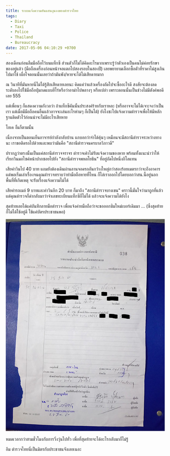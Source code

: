 ```yaml
---
title: ระบบแจ้งความอันแสนงุนงงของตำรวจไทย
tags:
  - Diary
  - Taxi
  - Police
  - Thailand
  - Bureaucracy
date: 2017-05-06 04:10:29 +0700
---
```


สองเดือนก่อนลืมมือถือไว้บนแท็กซี ส่วนตัวก็ไม่ได้คิดอะไรมากเพราะรู้ว่าตัวเองเป็นคนไม่ค่อยรักษาของอยู่แล้ว (มือถือเครื่องก่อนหน้าจอแตกไปสองรอบในสองปี) เลยพยายามเลือกซื้อตัวที่ราคาไม่สูงเกินไปมาใช้ เผื่อใจตอนนั้นเลยว่าถ้ามันพัง/หายจะได้ไม่เสียดายมาก

ณ วินาทีที่มันหายนี่ไม่ได้รู้สึกเสียดายเลยนะ คิดแค่ว่าแล้วเครื่องถัดไปจะซื้ออะไรดี สงสัยจะต้องลดระดับลงไปใช้มือถือปุ่มกดแบบฮีโร่หรือว่าอาม่าไปพลางๆ หรือเปล่า เพราะตอนนั้นเป็นช่วงไม่มีตังค์พอดีเลย 555

แต่เพื่อนๆ ก็แสดงความกังวลว่า ถ้าแท็กซีคันนั้นประสงค์ร้ายกับเราหละ (หรืออาจจะไม่ได้เจาะจงว่าเป็นเรา แต่เมื่อมีมือถือคนอื่นแล้วอาจจะเล่นอะไรห่ามๆ ก็เป็นได้) ยังไงซะไปแจ้งความตำรวจเพื่อให้มีหลักฐานติดตัวไว้ก่อนน่าจะไม่มีอะไรเสียหาย

โอเค งั้นก็ตามนั้น

เนื่องจากเป็นตอนเย็นอาจารย์กำลังกลับบ้าน แกบอกว่าจำได้คุ้นๆ เหมือนจะมีสถานีตำรวจระหว่างทางนะ เราขอติดรถไปด้วยและพบว่ามันคือ "สถานีตำรวจนครบาลวิภาวดี"

ปรากฏว่าตรงนั้นเป็นแค่สถานีตำรวจจราจร ตำรวจเค้าไม่รับแจ้งความของหาย พร้อมทั้งแนะนำว่าให้เรียกวินมอไซค์หน้าปากซอยไปยัง "สถานีตํารวจพหลโยธิน" ที่อยู่ถัดไปหนึ่งกิโลแทน

เสียค่าวินไป 40 บาท แถมยังต้องเดินผ่านลานจอดรถอันกว้างใหญ่กว่าสองร้อยเมตรกว่าจะถึงอาคาร แต่พอเริ่มเล่าเรื่องจนคุณตำรวจทราบว่าทำมือถือหายที่ไหน ก็ไล่เราออกไปโดยบอกว่าสน.นี้อยู่นอกพื้นที่ที่เกิดเหตุ จะรับเรื่องแจ้งความไม่ได้

เสียค่ารถเมล์ 9 บาทและค่าวินอีก 20 บาท ก็มาถึง "สถานีตํารวจบางเขน" คราวนี้มั่นใจว่ามาถูกที่แล้ว แต่คุณตำรวจก็ด่ากลับมาว่าจำเลขทะเบียนแท็กซีก็ไม่ได้ แล้วจะแจ้งความได้ยังไง

สุดท้ายเลยได้แค่บันทึกลายมือตำรวจ เพื่อแจ้งค่ายมือถือว่าจะขอออกซิมใหม่เบอร์เดิมมา ... (ซึ่งสุดท้ายก็ไม่ได้ใช้อยู่ดี ใช้แค่บัตรประชาชนพอ)

![](/images/event/misc/police-report-lost-phone.jpg)

หมดเวลากว่าสามชั่วโมงกับการวิ่งวุ่นไปทั่ว เพื่อที่สุดท้ายจะได้อะไรกลับมาก็ไม่รู้

อึม ตำรวจไทยนี่เป็นมิตรกับประชาชนจังเลยเนอะ
